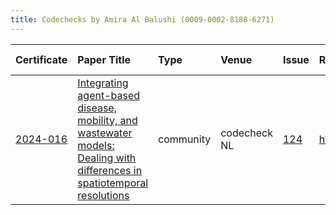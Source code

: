 ```yaml
---
title: Codechecks by Amira Al Balushi (0009-0002-8188-6271)
---
```



|Certificate |Paper Title                                                                                                              |Type      |Venue        |Issue |Report                                |Check date |
|:-------|:---------------------------------------------|:------------------|:------------------|:---|:--------------------------|:------------------|
|[2024-016](https://codecheck.org.uk/register/certs/2024-016/)|[Integrating agent-based disease, mobility, and wastewater models: Dealing with differences in spatiotemporal resolutions](https://doi.org/10.5281/zenodo.13734819)|community |codecheck NL |[124](https://github.com/codecheckers/register/issues/124)|https://doi.org/10.17605/OSF.IO/6NGYC |2024-09-26 |

